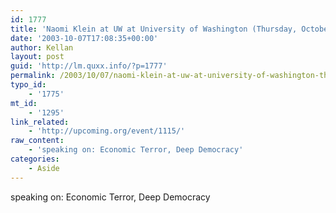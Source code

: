 ```yaml
---
id: 1777
title: 'Naomi Klein at UW at University of Washington (Thursday, October 9, 2003)'
date: '2003-10-07T17:08:35+00:00'
author: Kellan
layout: post
guid: 'http://lm.quxx.info/?p=1777'
permalink: /2003/10/07/naomi-klein-at-uw-at-university-of-washington-thursday-october-9-2003/
typo_id:
    - '1775'
mt_id:
    - '1295'
link_related:
    - 'http://upcoming.org/event/1115/'
raw_content:
    - 'speaking on: Economic Terror, Deep Democracy'
categories:
    - Aside
---
```


speaking on: Economic Terror, Deep Democracy